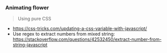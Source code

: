 ### Animating flower

> Using pure CSS

- https://css-tricks.com/updating-a-css-variable-with-javascript/
- Use regex to extract numbers from mixed string: https://stackoverflow.com/questions/42532450/extract-number-from-string-javascript